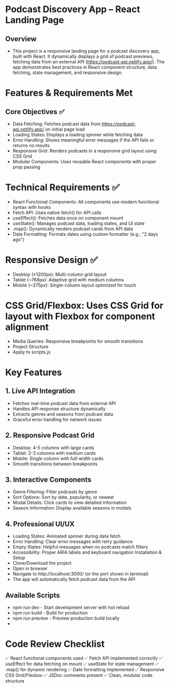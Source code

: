 # Podcast Discovery App – React Landing Page
## Overview
- This project is a responsive landing page for a podcast discovery app, built with React. It dynamically displays a grid of podcast previews, fetching data from an external API (https://podcast-api.netlify.app/). The app demonstrates best practices in React component structure, data fetching, state management, and responsive design.

# Features & Requirements Met
## Core Objectives ✅
-  Data Fetching: Fetches podcast data from https://podcast-api.netlify.app/ on initial page load
-  Loading States: Displays a loading spinner while fetching data
-  Error Handling: Shows meaningful error messages if the API fails or returns no results
-  Responsive Grid: Renders podcasts in a responsive grid layout using CSS Grid
-  Modular Components: Uses reusable React components with proper prop passing

# Technical Requirements ✅
-  React Functional Components: All components use modern functional syntax with hooks
-  Fetch API: Uses native fetch() for API calls
-  useEffect(): Fetches data once on component mount
-  useState(): Manages podcast data, loading states, and UI state
-  .map(): Dynamically renders podcast cards from API data
-  Date Formatting: Formats dates using custom formatter (e.g., "2 days ago")

# Responsive Design ✅
-  Desktop (≥1200px): Multi-column grid layout
-  Tablet (~768px): Adaptive grid with medium columns
-  Mobile (~375px): Single-column layout optimized for touch

# CSS Grid/Flexbox: Uses CSS Grid for layout with Flexbox for component alignment
-  Media Queries: Responsive breakpoints for smooth transitions
-  Project Structure
-  Apply to scripts.js

# Key Features
## 1. Live API Integration
-  Fetches real-time podcast data from external API
-  Handles API response structure dynamically
-  Extracts genres and seasons from podcast data
-  Graceful error handling for network issues

## 2. Responsive Podcast Grid
-  Desktop: 4-5 columns with large cards
-  Tablet: 2-3 columns with medium cards
-  Mobile: Single column with full-width cards
-  Smooth transitions between breakpoints

## 3. Interactive Components
-  Genre Filtering: Filter podcasts by genre
-  Sort Options: Sort by date, popularity, or newest
-  Modal Details: Click cards to view detailed information
-  Season Information: Display available seasons in modals

## 4. Professional UI/UX
-  Loading States: Animated spinner during data fetch
-  Error Handling: Clear error messages with retry guidance
-  Empty States: Helpful messages when no podcasts match filters
-  Accessibility: Proper ARIA labels and keyboard navigation
Installation & Setup
-  Clone/Download the project
-  Open in browser
-  Navigate to http://localhost:3000/ (or the port shown in terminal)
-  The app will automatically fetch podcast data from the API
## Available Scripts
-  npm run dev - Start development server with hot reload
-  npm run build - Build for production
-  npm run preview - Preview production build locally
-  
# Code Review Checklist
✅ React functional components used
✅ Fetch API implemented correctly
✅ useEffect for data fetching on mount
✅ useState for state management
✅ .map() for dynamic rendering
✅ Date formatting implemented
✅ Responsive CSS Grid/Flexbox
✅ JSDoc comments present
✅ Clean, modular code structure
